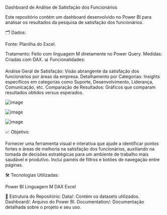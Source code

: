 Dashboard de Análise de Satisfação dos Funcionários

Este repositório contém um dashboard desenvolvido no Power BI para analisar os resultados da pesquisa de satisfação dos funcionários.

🗂️ Dados:

Fonte: Planilha do Excel.

Tratamento: Feito com linguagem M diretamente no Power Query.
Medidas: Criadas com DAX.
📊 Funcionalidades:

Análise Geral de Satisfação: Visão abrangente da satisfação dos funcionários por áreas da empresa.
Detalhamento por Categorias: Insights específicos em categorias como Suporte, Desenvolvimento, Liderança, Comunicação, etc.
Comparação de Resultados: Gráficos que comparam resultados obtidos versus esperados.

![image](https://github.com/user-attachments/assets/78f60b1c-cfc3-4cfb-8597-f5149e18d0e6)

![image](https://github.com/user-attachments/assets/a786c6ef-bfdc-4029-a2c4-ff675e0ebb2b)

![image](https://github.com/user-attachments/assets/96e5d2f3-aaf2-4d77-90a3-837716eef1b1)



📈 Objetivo:

Fornecer uma ferramenta visual e interativa que ajude a identificar pontos fortes e áreas de melhoria na satisfação dos funcionários, auxiliando na tomada de decisões estratégicas para um ambiente de trabalho mais saudável e produtivo. Inclui painéis de filtros e botões de navegação entre páginas.

🛠️ Tecnologias Utilizadas:

Power BI
Linguagem M
DAX
Excel

📂 Estrutura do Repositório:
Data/: Contém os datasets utilizados.
Dashboard/: Arquivo do Power BI.
Documentation/: Documentação detalhada sobre o projeto e seu uso.
